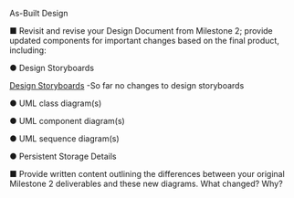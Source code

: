 As-Built Design

■ Revisit and revise your Design Document from Milestone 2; provide updated
components for important changes based on the final product, including:

● Design Storyboards


[Design Storyboards](/Design/Design-Storyboards)
-So far no changes to design storyboards

● UML class diagram(s)

● UML component diagram(s)

● UML sequence diagram(s)

● Persistent Storage Details

■ Provide written content outlining the differences between your original Milestone 2 deliverables and these new diagrams. What changed? Why?